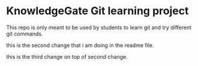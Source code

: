 # KnowledgeGate Git learning project

This repo is only meant to be used by students to learn git and try different git commands.

this is the second change that i am doing in the readme file.

this is the third change on top of second change.

